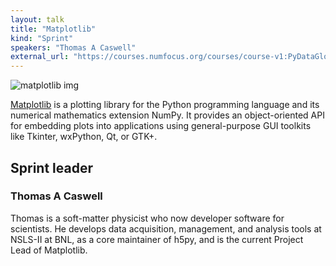 ```yaml
---
layout: talk
title: "Matplotlib"
kind: "Sprint"
speakers: "Thomas A Caswell"
external_url: "https://courses.numfocus.org/courses/course-v1:PyDataGlobal+PDG20-sprints+2020/courseware/08bd380861574f26b6b10f9846486689/d988f281336b497fa167d1c9384ac440/1?activate_block_id=block-v1%3APyDataGlobal%2BPDG20-sprints%2B2020%2Btype%40vertical%2Bblock%40d18fb221842745e1bb2983f67d5abfd3"
---
```


![matplotlib img](https://matplotlib.org/_static/logo2_compressed.svg)

[Matplotlib](https://github.com/matplotlib/matplotlib) is a plotting library for the Python programming language and its numerical mathematics extension NumPy. It provides an object-oriented API for embedding plots into applications using general-purpose GUI toolkits like Tkinter, wxPython, Qt, or GTK+.

## Sprint leader

### Thomas A Caswell

Thomas is a soft-matter physicist who now developer software for scientists. He develops data acquisition, management, and analysis tools at NSLS-II at BNL, as a core maintainer of h5py, and is the current Project Lead of Matplotlib.
